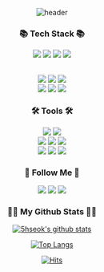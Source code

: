 <div align="center">
  
![header](https://capsule-render.vercel.app/api?type=waving&color=timeGradient&height=300&section=header&animation=twinkling&text=5hseok's%20Github🙄)
</div>
<h3 align="center">📚 Tech Stack 📚</h3>
<div align="center">

  <img src="https://img.shields.io/badge/Python-3766AB?style=flat-square&logo=Python&logoColor=white"/></a>
  <img src="https://img.shields.io/badge/C++-00599C?style=flat-square&logo=C++&logoColor=white"/></a>
  <img src="https://img.shields.io/badge/Java-007396?style=flat-square&logo=Java&logoColor=white"/></a>
  <img src="https://img.shields.io/badge/Kotlin-7F52FF?style=flat-square&logo=Kotlin&logoColor=white"/></a>

  <br>
  <img src="https://img.shields.io/badge/Django-092E20?style=flat-square&logo=django&logoColor=white"/></a>
  <img src="https://img.shields.io/badge/SpringBoot-6DB33F?style=flat-square&logo=SpringBoot&logoColor=white"/></a>
  <img src="https://img.shields.io/badge/docker-2496ED?style=flat-square&logo=docker&logoColor=white"></a>
  <br>
  <img src="https://img.shields.io/badge/MySQL-4479A1?style=flat-square&logo=mysql&logoColor=white"/></a>
  <img src="https://img.shields.io/badge/pytorch-EE4C2C?style=flat-square&logo=pytorch&logoColor=white"/></a>
  <img src="https://img.shields.io/badge/AWS-232F3E?style=flat-square&logo=amazonwebservices&logoColor=white"></a>
  </div>
  
  <h3 align="center">🛠 Tools 🛠</h3>
  <div align="center">
    
  <img src="https://img.shields.io/badge/Git-F05032?style=flat-square&logo=Git&logoColor=white"/></a>
  <img src="https://img.shields.io/badge/Github-181717?style=flat-square&logo=Github&logoColor=white"/></a>
  <br>
  <img src="https://img.shields.io/badge/VSCode-007ACC?style=flat-square&logo=visualstudiocode&logoColor=white"/></a>
  <img src="https://img.shields.io/badge/intellij-000000?style=flat-square&logo=intellijidea&logoColor=white"/></a>
  <img src="https://img.shields.io/badge/Android Studio-3DDC84?style=flat-square&logo=androidstudio&logoColor=white"/></a>
  <br>
  <img src="https://img.shields.io/badge/Notion-000000?style=flat-square&logo=notion&logoColor=white"/></a>
  <img src="https://img.shields.io/badge/Slack-4A154B?style=flat-square&logo=slack&logoColor=white"/></a>
  <img src="https://img.shields.io/badge/Discord-5865F2?style=flat-square&logo=discord&logoColor=white"/></a>
</div>

<h3 align="center">🌈 Follow Me 🌈</h3>
<div align="center">
  
  <a href="mailto:ohhs1010@gmail.com"><img src="https://img.shields.io/badge/Gmail-EA4335?style=flat-square&logo=Gmail&logoColor=white&link=ohhs1010@gmail.com"/></a>
  <a href="https://velog.io/@5hseok/posts"><img src="https://img.shields.io/badge/Velog-EA4365?style=flat-square&logo=Velog&logoColor=white&link=(https://velog.io/@5hseok/posts)"/></a>
  <a href="https://www.linkedin.com/in/%ED%98%84%EC%84%9D-%EC%98%A4-5a154a328/"><img src="https://img.shields.io/badge/LinkedIn-EA4365?style=flat-square&logo=LinkedIn&logoColor=white&link=(https://www.linkedin.com/in/%ED%98%84%EC%84%9D-%EC%98%A4-5a154a328/)"/></a>
  

</div>


<h3 align="center">👩‍💻 My Github Stats 👩‍💻 </h3>

<div align="center">

[![5hseok's github stats](https://github-readme-stats.vercel.app/api?username=5hseok&hide_title=true&show_icons=true&disable_animations=true&theme=radical)](https://github.com/5hseok)

[![Top Langs](https://github-readme-stats.vercel.app/api/top-langs/?username=5hseok&langs_count=10&hide_progress=true)](https://github.com/5hseok)


<p align="center">
  
[![Hits](https://hits.seeyoufarm.com/api/count/incr/badge.svg?url=https%3A%2F%2Fgithub.com%2F5hseok%2Fhit-counter&count_bg=%2379C83D&title_bg=%23555555&icon=scratch.svg&icon_color=%23E7E7E7&title=hits&edge_flat=false)](https://hits.seeyoufarm.com)

</p>
</div>

